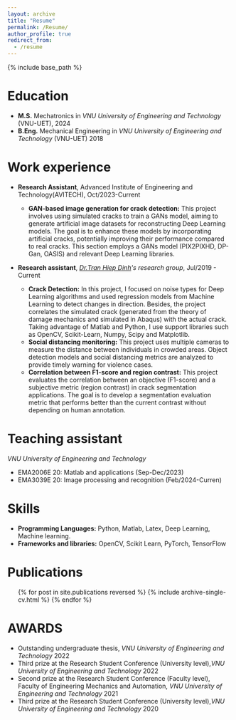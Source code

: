 ```yaml
---
layout: archive
title: "Resume"
permalink: /Resume/
author_profile: true
redirect_from:
  - /resume
---
```


{% include base_path %}

Education
======

* **M.S.** Mechatronics in *VNU University of Engineering and Technology* (VNU-UET), 2024
* **B.Eng.** Mechanical Engineering in *VNU University of Engineering and Technology* (VNU-UET) 2018

Work experience
======
* **Research Assistant**, Advanced Institute of Engineering and Technology(AVITECH), Oct/2023-Current
  * **GAN-based image generation for crack detection:** This project involves using simulated cracks to train a GANs model, aiming to generate artificial image datasets for reconstructing Deep Learning models. The goal is to enhance these models by incorporating artificial cracks, potentially improving their performance compared to real cracks. This section employs a GANs model (PIX2PIXHD, DP-Gan, OASIS) and relevant Deep Learning libraries.

* **Research assistant**, *[Dr.Tran Hiep Dinh](https://www.linkedin.com/in/tran-hiep-dinh/)'s research group*, Jul/2019 - Current
  * **Crack Detection:** In this project, I focused on noise types for Deep Learning algorithms and used regression models from Machine Learning to detect changes in direction. Besides, the project correlates the simulated crack (generated from the theory of damage mechanics and simulated in Abaqus) with the actual crack. Taking advantage of Matlab and Python, I use support libraries such as OpenCV, Scikit-Learn, Numpy, Scipy and Matplotlib.
  * **Social distancing monitoring:** This project uses multiple cameras to measure the distance between
  individuals in crowded areas. Object detection models and social distancing metrics are analyzed to provide
  timely warning for violence cases.
  * **Correlation between F1-score and region contrast:** This project evaluates the correlation between an
  objective (F1-score) and a subjective metric (region contrast) in crack segmentation applications. The
  goal is to develop a segmentation evaluation metric that performs better than the current contrast without
  depending on human annotation.

Teaching assistant
======
*VNU University of Engineering and Technology*
  * EMA2006E 20: Matlab and applications (Sep-Dec/2023)
  * EMA3039E 20: Image processing and recognition (Feb/2024-Curren)



<!-- * Spring 2024: Academic Pages Collaborator
  * Github University
  * Duties includes: Updates and improvements to template
  * Supervisor: The Users

* Fall 2015: Research Assistant
  * Github University
  * Duties included: Merging pull requests
  * Supervisor: Professor Hub

* Summer 2015: Research Assistant
  * Github University
  * Duties included: Tagging issues
  * Supervisor: Professor Git -->
  
Skills
======
* **Programming Languages:** Python, Matlab, Latex, Deep Learning, Machine learning.
* **Frameworks and libraries:** OpenCV, Scikit Learn, PyTorch, TensorFlow

Publications
======
  <ul>{% for post in site.publications reversed %}
    {% include archive-single-cv.html %}
  {% endfor %}</ul>

AWARDS
======
* Outstanding undergraduate thesis, *VNU University of Engineering and Technology* 2022
* Third prize at the Research Student Conference (University level),*VNU University of Engineering and Technology* 2022
* Second prize at the Research Student Conference (Faculty level), Faculty of Engineering Mechanics and Automation, *VNU University of Engineering and Technology* 2021
* Third prize at the Research Student Conference (University level),*VNU University of Engineering and Technology* 2020

<!-- Teaching
======
  <ul>{% for post in site.teaching reversed %}
    {% include archive-single-cv.html %}
  {% endfor %}</ul> -->
  
<!-- Service and leadership
======
* Currently signed in to 43 different slack teams -->
